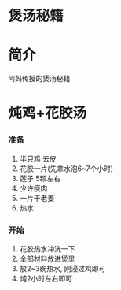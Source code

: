 # 煲汤秘籍

# 简介

阿妈传授的煲汤秘籍

# 炖鸡+花胶汤

### 准备

1. 半只鸡 去皮
2. 花胶一片(先拿水泡6~7个小时)
3. 莲子 5颗左右
4. 少许瘦肉
5. 一片干老姜
6. 热水

### 开始

1. 花胶热水冲洗一下 
2. 全部材料放进煲里
3. 放2~3碗热水, 刚浸过鸡即可
4. 炖2小时左右即可